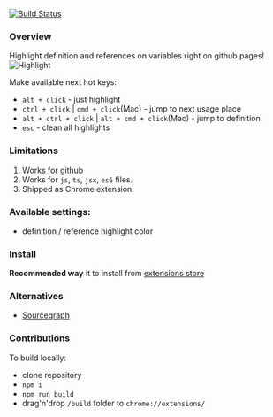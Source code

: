 [![Build Status](https://travis-ci.org/restrry/octo-ref.svg?branch=master)](https://travis-ci.org/restrry/octo-ref)

### Overview
Highlight definition and references on variables right on github pages!
![Highlight](http://q00.imgup.net/step0034f.gif)

Make available next hot keys:
- `alt + click` - just highlight
- `ctrl + click` | `cmd + click`(Mac) - jump to next usage place
- `alt + ctrl + click` | `alt + cmd + click`(Mac) - jump to definition
- `esc` - clean all highlights

### Limitations
1. Works for github
1. Works for `js`, `ts`, `jsx`, `es6` files.
1. Shipped as Chrome extension.

### Available settings:
- definition / reference highlight color

### Install
**Recommended way** it to install from [extensions store](http://bit.ly/8ReFFad)

### Alternatives
 - [Sourcegraph](https://chrome.google.com/webstore/detail/sourcegraph-for-github/dgjhfomjieaadpoljlnidmbgkdffpack?hl=en)

### Contributions
To build locally:
- clone repository
- `npm i`
- `npm run build`
- drag'n'drop `/build` folder to `chrome://extensions/`
